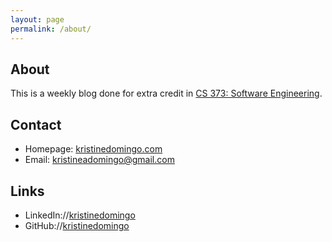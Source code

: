 ```yaml
---
layout: page
permalink: /about/
---
```


## About
This is a weekly blog done for extra credit in [CS 373: Software Engineering].

## Contact
- Homepage: [kristinedomingo.com](http://kristinedomingo.com)
- Email: [kristineadomingo@gmail.com](mailto:kristineadomingo@gmail.com)

## Links
- LinkedIn://[kristinedomingo](https://www.linkedin.com/in/kristinedomingo)
- GitHub://[kristinedomingo](https://github.com/kristinedomingo)

[CS 373: Software Engineering]: <http://www.cs.utexas.edu/users/downing/cs373/index.html>
